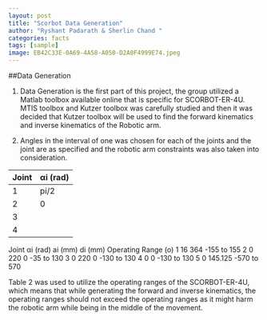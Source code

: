 ```yaml
---
layout: post
title: "Scorbot Data Generation"
author: "Ryshant Padarath & Sherlin Chand "
categories: facts
tags: [sample]
image: EB42C33E-0A69-4A58-A050-D2A0F4999E74.jpeg
---
```


##Data Generation 

1)	Data Generation is the first part of this project, the group utilized a Matlab toolbox available online that is specific for SCORBOT-ER-4U. MTIS toolbox and Kutzer toolbox was carefully studied and then it was decided that Kutzer toolbox will be used to find the forward kinematics and inverse kinematics of the Robotic arm. 

2)	Angles in the interval of one was chosen for each of the joints and the joint are as specified and the robotic arm constraints was also taken into consideration.


| Joint  |  αi (rad)     |
| ------------- | ------------- |
| 1      | pi/2 |
| 2      | 0    |
| 3      | 
| 4      |


Joint 	αi (rad)	ai (mm)	di (mm)	Operating Range (o)
1	 	16	364	-155 to 155
2	0	220	0	-35 to 130
3	0	220	0	-130 to 130
4	 	0	0	-130 to 130
5		0	145.125	-570 to 570



Table 2 was used to utilize the operating ranges of the SCORBOT-ER-4U, which means that while generating the forward and inverse kinematics, the operating ranges should not exceed the operating ranges as it might harm the robotic arm while being in the middle of the movement. 
